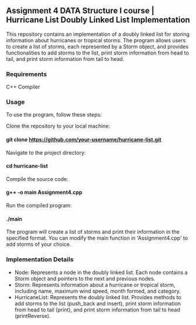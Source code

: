 ## Assignment 4 DATA Structure I course | Hurricane List Doubly Linked List Implementation

This repository contains an implementation of a doubly linked list for storing information about hurricanes or tropical storms. The program allows users to create a list of storms, each represented by a Storm object, and provides functionalities to add storms to the list, print storm information from head to tail, and print storm information from tail to head.

### Requirements

C++ Compiler
### Usage

To use the program, follow these steps:

Clone the repository to your local machine:
#### git clone https://github.com/your-username/hurricane-list.git

Navigate to the project directory:
#### cd hurricane-list
Compile the source code:
#### g++ -o main Assignment4.cpp

Run the compiled program:
#### ./main
The program will create a list of storms and print their information in the specified format. You can modify the main function in 'Assignment4.cpp' to add storms of your choice.

### Implementation Details

- Node: Represents a node in the doubly linked list. Each node contains a Storm object and pointers to the next and previous nodes.
- Storm: Represents information about a hurricane or tropical storm, including name, maximum wind speed, month formed, and category.
- HurricaneList: Represents the doubly linked list. Provides methods to add storms to the list (push_back and insert), print storm information from head to tail (print), and print storm information from tail to head (printReverse).

